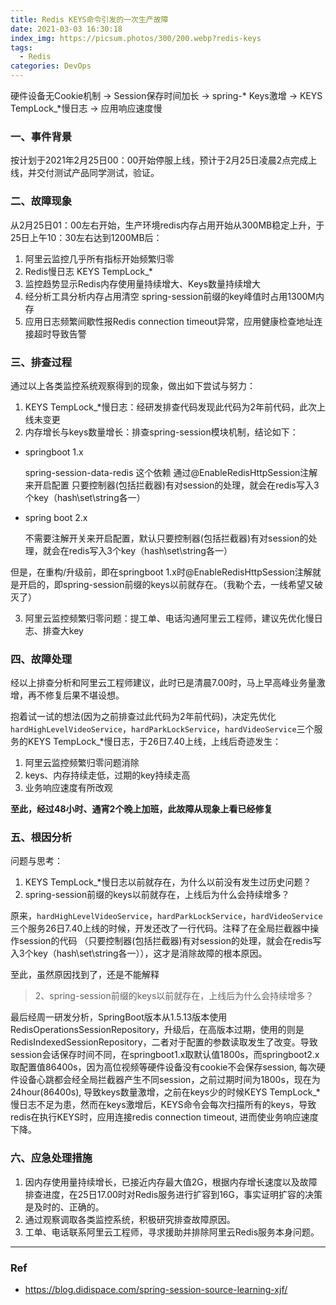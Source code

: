 ```yaml
---
title: Redis KEYS命令引发的一次生产故障
date: 2021-03-03 16:30:18
index_img: https://picsum.photos/300/200.webp?redis-keys
tags:
  - Redis
categories: DevOps
---
```


硬件设备无Cookie机制 -> Session保存时间加长 -> spring-* Keys激增 -> KEYS TempLock_*慢日志 -> 应用响应速度慢

<!-- more -->

### 一、事件背景
  按计划于2021年2月25日00：00开始停服上线，预计于2月25日凌晨2点完成上线，并交付测试产品同学测试，验证。

### 二、故障现象
  从2月25日01：00左右开始，生产环境redis内存占用开始从300MB稳定上升，于25日上午10：30左右达到1200MB后：
1. 阿里云监控几乎所有指标开始频繁归零
2. Redis慢日志 KEYS TempLock_*
3. 监控趋势显示Redis内存使用量持续增大、Keys数量持续增大
4. 经分析工具分析内存占用清空 spring-session前缀的key峰值时占用1300M内存
5. 应用日志频繁间歇性报Redis connection timeout异常，应用健康检查地址连接超时导致告警

### 三、排查过程
  通过以上各类监控系统观察得到的现象，做出如下尝试与努力：
1. KEYS TempLock_*慢日志：经研发排查代码发现此代码为2年前代码，此次上线未变更
2. 内存增长与keys数量增长：排查spring-session模块机制，结论如下：
- springboot 1.x 

  spring-session-data-redis 这个依赖 通过@EnableRedisHttpSession注解来开启配置 只要控制器(包括拦截器)有对session的处理，就会在redis写入3个key（hash\set\string各一）

- spring boot 2.x

  不需要注解开关来开启配置，默认只要控制器(包括拦截器)有对session的处理，就会在redis写入3个key（hash\set\string各一）

但是，在重构/升级前，即在springboot 1.x时@EnableRedisHttpSession注解就是开启的，即spring-session前缀的keys以前就存在。（我勒个去，一线希望又破灭了）

3. 阿里云监控频繁归零问题：提工单、电话沟通阿里云工程师，建议先优化慢日志、排查大key

### 四、故障处理
  经以上排查分析和阿里云工程师建议，此时已是清晨7.00时，马上早高峰业务量激增，再不修复后果不堪设想。

  抱着试一试的想法(因为之前排查过此代码为2年前代码)，决定先优化`hardHighLevelVideoService`，`hardParkLockService`，`hardVideoService`三个服务的KEYS TempLock_*慢日志，于26日7.40上线，上线后奇迹发生：

1. 阿里云监控频繁归零问题消除
2. keys、内存持续走低，过期的key持续走高
3. 业务响应速度有所改观

**至此，经过48小时、通宵2个晚上加班，此故障从现象上看已经修复**

### 五、根因分析
问题与思考：
1. KEYS TempLock_*慢日志以前就存在，为什么以前没有发生过历史问题？
2. spring-session前缀的keys以前就存在，上线后为什么会持续增多？

原来，`hardHighLevelVideoService`，`hardParkLockService`，`hardVideoService`三个服务26日7.40上线的时候，开发还改了一行代码。注释了在全局拦截器中操作session的代码 （只要控制器(包括拦截器)有对session的处理，就会在redis写入3个key（hash\set\string各一）），这才是消除故障的根本原因。

至此，虽然原因找到了，还是不能解释 
> 2、spring-session前缀的keys以前就存在，上线后为什么会持续增多？

最后经周一研发分析，SpringBoot版本从1.5.13版本使用RedisOperationsSessionRepository，升级后，在高版本过期，使用的则是RedisIndexedSessionRepository，二者对于配置的参数读取发生了改变。导致session会话保存时间不同，在springboot1.x取默认值1800s，而springboot2.x取配置值86400s，因为高位视频等硬件设备没有cookie不会保存session, 每次硬件设备心跳都会经全局拦截器产生不同session，之前过期时间为1800s，现在为24hour(86400s), 导致keys数量激增，之前在keys少的时候KEYS TempLock_*慢日志不足为患，然而在keys激增后，KEYS命令会每次扫描所有的keys，导致redis在执行KEYS时，应用连接redis connection timeout, 进而使业务响应速度下降。

### 六、应急处理措施
1. 因内存使用量持续增长，已接近内存最大值2G，根据内存增长速度以及故障排查进度，在25日17.00时对Redis服务进行扩容到16G，事实证明扩容的决策是及时的、正确的。
2. 通过观察调取各类监控系统，积极研究排查故障原因。
3. 工单、电话联系阿里云工程师，寻求援助并排除阿里云Redis服务本身问题。

--- 

### Ref
- https://blog.didispace.com/spring-session-source-learning-xjf/
